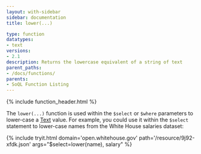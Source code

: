 ```yaml
---
layout: with-sidebar
sidebar: documentation
title: lower(...)

type: function
datatypes:
- text 
versions:
- 2.1
description: Returns the lowercase equivalent of a string of text
parent_paths: 
- /docs/functions/
parents: 
- SoQL Function Listing 
---
```


{% include function_header.html %}

The `lower(...)` function is used within the `$select` or `$where` parameters to lower-case a [Text](/docs/datatypes/text.html) value. For example, you could use it within the `$select` statement to lower-case names from the White House salaries dataset:

{% include tryit.html domain='open.whitehouse.gov' path='/resource/9j92-xfdk.json' args="$select=lower(name), salary" %}
